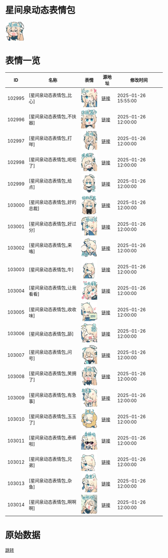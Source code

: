 # 星间泉动态表情包

<img src="./cover.png" height="60" alt="cover" />

# 表情一览

|ID|名称|表情|源地址|修改时间|
|----|----|----|----|----|
|102995|[星间泉动态表情包_比心]|<img src="./pic/102995_%5B星间泉动态表情包_比心%5D.gif" height="60" alt="比心"/>|[链接](https://i0.hdslb.com/bfs/garb/627a03da5ac39e99969647835c7e2fe0eddbfb2c.gif)|2025-01-26 15:55:00|
|102996|[星间泉动态表情包_不扶器]|<img src="./pic/102996_%5B星间泉动态表情包_不扶器%5D.gif" height="60" alt="不扶器"/>|[链接](https://i0.hdslb.com/bfs/garb/d96869486c43ba54d11ad0a9ce3a941617ab421a.gif)|2025-01-26 12:00:00|
|102997|[星间泉动态表情包_打咩]|<img src="./pic/102997_%5B星间泉动态表情包_打咩%5D.gif" height="60" alt="打咩"/>|[链接](https://i0.hdslb.com/bfs/garb/51eb51aeb44881aa736c49e6a4deac0c5b53d909.gif)|2025-01-26 12:00:00|
|102998|[星间泉动态表情包_呃呃了]|<img src="./pic/102998_%5B星间泉动态表情包_呃呃了%5D.gif" height="60" alt="呃呃了"/>|[链接](https://i0.hdslb.com/bfs/garb/c1a853eb2fee859af2409b8f2c762aaec8ddda96.gif)|2025-01-26 12:00:00|
|102999|[星间泉动态表情包_给点]|<img src="./pic/102999_%5B星间泉动态表情包_给点%5D.gif" height="60" alt="给点"/>|[链接](https://i0.hdslb.com/bfs/garb/f4081597f1519792220d085196907be1d7aea8fe.gif)|2025-01-26 12:00:00|
|103000|[星间泉动态表情包_好的总裁]|<img src="./pic/103000_%5B星间泉动态表情包_好的总裁%5D.gif" height="60" alt="好的总裁"/>|[链接](https://i0.hdslb.com/bfs/garb/10d4d5fca0bb2f65deb81c3a16567a062d076c65.gif)|2025-01-26 12:00:00|
|103001|[星间泉动态表情包_好过分]|<img src="./pic/103001_%5B星间泉动态表情包_好过分%5D.gif" height="60" alt="好过分"/>|[链接](https://i0.hdslb.com/bfs/garb/4a4c255370d6e8040ff67d54bceacb71334e18b4.gif)|2025-01-26 12:00:00|
|103002|[星间泉动态表情包_来咯]|<img src="./pic/103002_%5B星间泉动态表情包_来咯%5D.gif" height="60" alt="来咯"/>|[链接](https://i0.hdslb.com/bfs/garb/81ef7b90f7c11478ce4c216213a11cb109fc0de0.gif)|2025-01-26 12:00:00|
|103003|[星间泉动态表情包_牛]|<img src="./pic/103003_%5B星间泉动态表情包_牛%5D.gif" height="60" alt="牛"/>|[链接](https://i0.hdslb.com/bfs/garb/943f372ae65a71b51d0c05b6e048a33bda9ad29c.gif)|2025-01-26 12:00:00|
|103004|[星间泉动态表情包_让我看看]|<img src="./pic/103004_%5B星间泉动态表情包_让我看看%5D.gif" height="60" alt="让我看看"/>|[链接](https://i0.hdslb.com/bfs/garb/05a116990cb2a7473bf835bd2a32d710d2aa0435.gif)|2025-01-26 12:00:00|
|103005|[星间泉动态表情包_收收味]|<img src="./pic/103005_%5B星间泉动态表情包_收收味%5D.gif" height="60" alt="收收味"/>|[链接](https://i0.hdslb.com/bfs/garb/6cf33c135c533b67041ce448ea5423f1bbbb627c.gif)|2025-01-26 12:00:00|
|103006|[星间泉动态表情包_舔]|<img src="./pic/103006_%5B星间泉动态表情包_舔%5D.gif" height="60" alt="舔"/>|[链接](https://i0.hdslb.com/bfs/garb/e72e3fc1548db5916c463188f44385d6b2420ff9.gif)|2025-01-26 12:00:00|
|103007|[星间泉动态表情包_问号]|<img src="./pic/103007_%5B星间泉动态表情包_问号%5D.gif" height="60" alt="问号"/>|[链接](https://i0.hdslb.com/bfs/garb/44eff4505765171850b8cc3a48a3c6a8b5c995eb.gif)|2025-01-26 12:00:00|
|103008|[星间泉动态表情包_笑拥了]|<img src="./pic/103008_%5B星间泉动态表情包_笑拥了%5D.gif" height="60" alt="笑拥了"/>|[链接](https://i0.hdslb.com/bfs/garb/e500ad98af2da019f223ff8db03f5e026af1691c.gif)|2025-01-26 12:00:00|
|103009|[星间泉动态表情包_有急事]|<img src="./pic/103009_%5B星间泉动态表情包_有急事%5D.gif" height="60" alt="有急事"/>|[链接](https://i0.hdslb.com/bfs/garb/bc02e9479ea24cba7d825e88f17e22739124664d.gif)|2025-01-26 12:00:00|
|103010|[星间泉动态表情包_玉玉了]|<img src="./pic/103010_%5B星间泉动态表情包_玉玉了%5D.gif" height="60" alt="玉玉了"/>|[链接](https://i0.hdslb.com/bfs/garb/a30ab08468fa9f6f439559ddcefd2a76f1ae84fa.gif)|2025-01-26 12:00:00|
|103011|[星间泉动态表情包_泰裤啦]|<img src="./pic/103011_%5B星间泉动态表情包_泰裤啦%5D.gif" height="60" alt="泰裤啦"/>|[链接](https://i0.hdslb.com/bfs/garb/c43c6250edb6a4aa40c55eb8c9ca4c1c3616b1f9.gif)|2025-01-26 12:00:00|
|103012|[星间泉动态表情包_兄弟]|<img src="./pic/103012_%5B星间泉动态表情包_兄弟%5D.gif" height="60" alt="兄弟"/>|[链接](https://i0.hdslb.com/bfs/garb/b7ae0a1c78220e7424e58bee1c534ed6bba16be6.gif)|2025-01-26 12:00:00|
|103013|[星间泉动态表情包_杂鱼]|<img src="./pic/103013_%5B星间泉动态表情包_杂鱼%5D.gif" height="60" alt="杂鱼"/>|[链接](https://i0.hdslb.com/bfs/garb/17bf84f9ae64d4ee2fb4b2e8d67e574f98855ca5.gif)|2025-01-26 12:00:00|
|103014|[星间泉动态表情包_啊啊啊]|<img src="./pic/103014_%5B星间泉动态表情包_啊啊啊%5D.gif" height="60" alt="啊啊啊"/>|[链接](https://i0.hdslb.com/bfs/garb/ce48cf01ee4640c47b1fb7a056a2882988b4ab95.gif)|2025-01-26 12:00:00|

# 原始数据

[跳转](./raw.json)

